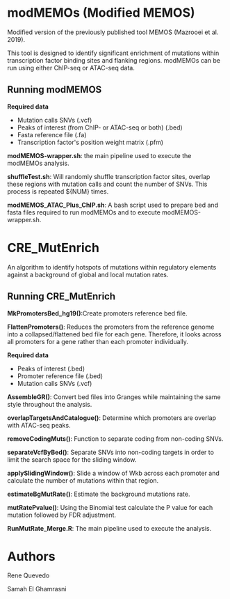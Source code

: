 
# modMEMOs (Modified MEMOS)
Modified version of the previously published tool MEMOS (Mazrooei et al. 2019). 

This tool is designed to identify significant enrichment of mutations within transcription factor binding sites and flanking regions. modMEMOs can be run using either ChIP-seq or ATAC-seq data.

## Running modMEMOS
**Required data**

* Mutation calls SNVs (.vcf)
* Peaks of interest (from ChIP- or ATAC-seq or both) (.bed)
* Fasta reference file (.fa)
* Transcription factor's position weight matrix (.pfm)

**modMEMOS-wrapper.sh**: the main pipeline used to execute the modMEMOs analysis.

**shuffleTest.sh**: Will randomly shuffle transcription factor sites, overlap these regions with mutation calls and count the number of SNVs. This process is repeated ${NUM} times. 

**modMEMOS_ATAC_Plus_ChIP.sh**: A bash script used to prepare bed and fasta files required to run modMEMOs and to execute modMEMOS-wrapper.sh.


# CRE_MutEnrich
An algorithm to identify hotspots of mutations within regulatory elements against a background of global and local mutation rates.

## Running CRE_MutEnrich 

**MkPromotersBed_hg19()**:Create promoters reference bed file.

**FlattenPromoters()**: Reduces the promoters from the reference genome into a collapsed/flattened bed file for each gene. Therefore, it looks across all promoters for a gene rather than each promoter individually.

**Required data**
* Peaks of interest (.bed)
* Promoter reference file (.bed)
* Mutation calls SNVs (.vcf) 

**AssembleGR()**: Convert bed files into Granges while maintaining the same style throughout the analysis.

**overlapTargetsAndCatalogue()**: Determine which promoters are overlap with ATAC-seq peaks.

**removeCodingMuts()**: Function to separate coding from non-coding SNVs.

**separateVcfByBed()**: Separate SNVs into non-coding targets in order to limit the search space for the sliding window.

**applySlidingWindow()**: Slide a window of Wkb across each promoter and calculate the number of mutations within that region.

**estimateBgMutRate()**: Estimate the background mutations rate.

**mutRatePvalue()**: Using the Binomial test calculate the P value for each mutation followed by FDR adjustment.

**RunMutRate_Merge.R**: The main pipeline used to execute the analysis.

# Authors
Rene Quevedo

Samah El Ghamrasni
